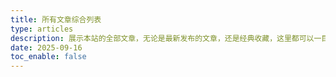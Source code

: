 ```yaml
---
title: 所有文章综合列表
type: articles
description: 展示本站的全部文章，无论是最新发布的文章，还是经典收藏，这里都可以一目了然地获取全站信息。
date: 2025-09-16
toc_enable: false
---
```

